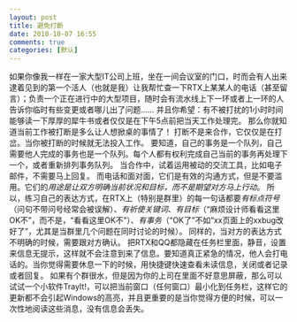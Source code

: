 ```yaml
---
layout: post
title: 避免打断
date: 2010-10-07 16:55
comments: true
categories: [默认]
---
```

如果你像我一样在一家大型IT公司上班，坐在一间会议室的门口，时而会有人出来逮着见到的第一个活人（也就是我）让我帮忙查一下RTX上某某人的电话（甚至留言）；负责一个正在进行中的大型项目，随时会有流水线上下一环或者上一环的人告诉你临时有些变更或者哪儿出了问题……
并且你希望：有不被打扰的1小时时间能够读一下厚厚的犀牛书或者仅仅是在下午5点前把当天工作处理完。
那么你就知道当前工作被打断是多么让人想掀桌的事情了！
打断不是来合作，它仅仅是在打岔。当你被打断的时候就无法投入工作。
要知道，自己的事务是一个队列，自己需要他人完成的事务也是一个队列。每个人都有权利完成自己当前的事务再处理下一个，或者重新排列事务队列。
当合作中，试着运用被动的交流工具，比如电子邮件，不需要马上回复。
而电话和面对面，它们是有效的沟通方式，但是不要滥用。它们的<em>用途是让双方明确当前状况和目标，而不是期望对方马上行动</em>。
所以，练习自己的表达方式，在RTX上（特别是群里）的每一句话都要<em>有标点符号</em>（问句不带问号经常会被误解）、<em>有祈使关键词</em>、<em>有目标</em>（“麻烦设计师看看这里OK不”，而不是，“看看这里OK不”）、<em>有事务</em>（“OK了”不如“xx页面上的xxbug改好了”，尤其是当群里几个问题在同时讨论的时候）。
同样的，当对方的表达方式不明确的时候，需要跟对方确认。
把RTX和QQ都隐藏在任务栏里面，静音，设置来信息无提示，这样就不会注意到来了信息。要知道真正紧急的情况，他人会打电话的。当你觉得需要休息一下的时候，用快捷键快速查看未读信息，关闭或者记录或者回复。
如果有个群很水，但是因为你的上司在里面不好意思屏蔽，那么可以试试一个小软件TrayIt!，可以把当前窗口（任何窗口）最小化到任务栏，这样它的更新都不会引起Windows的高亮，并且更重要的是当你觉得方便的时候，可以一次性地阅读这些消息，没有信息会丢失。
